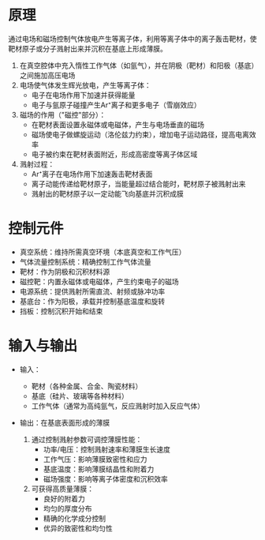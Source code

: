 # 原理
通过电场和磁场控制气体放电产生等离子体，利用等离子体中的离子轰击靶材，使靶材原子或分子溅射出来并沉积在基底上形成薄膜。

1. 在真空腔体中充入惰性工作气体（如氩气），并在阴极（靶材）和阳极（基底）之间施加高压电场
2. 电场使气体发生辉光放电，产生等离子体：
    - 电子在电场作用下加速并获得能量
    - 电子与氩原子碰撞产生Ar⁺离子和更多电子（雪崩效应）
3. 磁场的作用（"磁控"部分）：
    - 在靶材表面设置永磁体或电磁体，产生与电场垂直的磁场
    - 磁场使电子做螺旋运动（洛伦兹力约束），增加电子运动路径，提高电离效率
    - 电子被约束在靶材表面附近，形成高密度等离子体区域
4. 溅射过程：
    - Ar⁺离子在电场作用下加速轰击靶材表面
    - 离子动能传递给靶材原子，当能量超过结合能时，靶材原子被溅射出来
    - 溅射出的靶材原子以一定动能飞向基底并沉积成膜

# 控制元件
- 真空系统：维持所需真空环境（本底真空和工作气压）
- 气体流量控制系统：精确控制工作气体流量
- 靶材：作为阴极和沉积材料源
- 磁控靶：内置永磁体或电磁体，产生约束电子的磁场
- 电源系统：提供溅射所需直流、射频或脉冲功率
- 基底台：作为阳极，承载并控制基底温度和旋转
- 挡板：控制沉积开始和结束

# 输入与输出
- 输入：
    - 靶材（各种金属、合金、陶瓷材料）
    - 基底（硅片、玻璃等各种材料）
    - 工作气体（通常为高纯氩气，反应溅射时加入反应气体）
    
- 输出：在基底表面形成的薄膜
    1. 通过控制溅射参数可调控薄膜性能：
        - 功率/电压：控制溅射速率和薄膜生长速度
        - 工作气压：影响薄膜致密性和应力
        - 基底温度：影响薄膜结晶性和附着力
        - 磁场强度：影响等离子体密度和沉积效率
    2. 可获得高质量薄膜：
        - 良好的附着力
        - 均匀的厚度分布
        - 精确的化学成分控制
        - 优异的致密性和均匀性